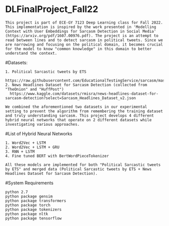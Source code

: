# DLFinalProject_Fall22

    This project is part of ECE-GY 7123 Deep Learning class for Fall 2022.
    This implementation is inspired by the work presented in 'Modelling Context with User Embeddings for Sarcasm Detection in Social Media' (https://arxiv.org/pdf/1607.00976.pdf). The project is an attempt to read between lines and to detect sarcasm in political tweets. Since we are narrowing and focusing on the political domain, it becomes crucial for the model to know "common knowledge" in this domain to better understand the context. 

#Datasets:

    1. Political Sarcastic tweets by ETS
      https://raw.githubusercontent.com/EducationalTestingService/sarcasm/master/twitter/sarcasm_detection_shared_task_twitter_training.json
    2. News Headlines Dataset for Sarcasm Detection (collected from "TheOnion" and "HuffPost")
      https://www.kaggle.com/datasets/rmisra/news-headlines-dataset-for-sarcasm-detection?select=Sarcasm_Headlines_Dataset_v2.json
    
    We combined the aforementioned two datasets in our experimental setting to prevent the algorithm from remembering the training dataset and truly understanding sarcasm. This project develops 4 different hybrid neural networks that operate on 2 different datasets while investigating various approaches.
    
#List of Hybrid Neural Networks

    1. Word2Vec + LSTM
    2. Word2Vec + LSTM + GRU
    3. RNN + LSTM
    4. Fine tuned BERT with BertWordPieceTokenizer

    All these models are implemented for both "Political Sarcastic tweets by ETS" and merged data (Political Sarcastic tweets by ETS + News Headlines Dataset for Sarcasm Detection). 
    
#System Requirements

    python 2.7
    python package gensim
    python package transformers
    python package torch
    python package tokenizers
    python package nltk
    python package tensorflow



